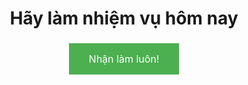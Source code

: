 <center><h1>Hãy làm nhiệm vụ hôm nay</h1></center>
<title>Cập Nhật Ngày Tháng</title>



<center><p id="datetime"></p>

<script>
  const datetime = document.getElementById('datetime');

  function updateDateTime() {
    const now = new Date();
    const options = { weekday: 'long', year: 'numeric', month: 'long', day: 'numeric' }; // Không bao gồm giờ, phút, giây
    datetime.textContent = now.toLocaleDateString('vi-VN', options);
  }

  // Cập nhật ngày tháng mỗi giây
  setInterval(updateDateTime, 1000);

  // Gọi hàm cập nhật ban đầu khi trang web được tải
  updateDateTime();
</script>





<title>Nút Gắn Link với Giới Hạn</title>
<style>
  .button {
    background-color: #4CAF50;
    border: none;
    color: white;
    padding: 15px 32px;
    text-align: center;
    text-decoration: none;
    display: inline-block;
    font-size: 16px;
    margin: 4px 2px;
    cursor: pointer;
  }
</style>



  <a href="https://yeumoney.com/LnXBTuk" id="myButton" class="button">Nhận làm luôn!</a>

  <p id="message"></p>

  <script>
    const button = document.getElementById('myButton');
    const message = document.getElementById('message');

    // Giới hạn số lần truy cập
    const maxClicksPerDay = 3; // Thay đổi giá trị này nếu muốn thay đổi giới hạn

    // Xác định thiết bị
    const deviceID = getDeviceID();

    // Hàm để lấy ID thiết bị
    function getDeviceID() {
      return navigator.userAgent; // Sử dụng User-Agent để phân biệt thiết bị
    }

    // Hàm để lấy ngày hiện tại
    function getToday() {
      const today = new Date();
      return today.getFullYear() + '-' + (today.getMonth() + 1) + '-' + today.getDate();
    }

    // Lấy số lần nhấn từ localStorage
    let clicksToday = parseInt(localStorage.getItem(deviceID + '_' + getToday()));
    if (isNaN(clicksToday)) {
      clicksToday = 0;
    }

    // Thêm sự kiện click cho nút
    button.addEventListener('click', () => {
      // Kiểm tra xem đã đạt giới hạn số lần nhấn chưa
      if (clicksToday >= maxClicksPerDay) {
        message.textContent = "Bạn đã đạt giới hạn số lần làm nhiệm vụ trong ngày.";
        button.href = 'javascript:void(0);'; // Ngăn chặn truy cập link
        return;
      }

      // Tăng số lần nhấn
      clicksToday++;

      // Lưu trữ số lần nhấn vào localStorage
      localStorage.setItem(deviceID + '_' + getToday(), clicksToday);

      // Hiển thị thông báo số lần nhấn
      message.textContent = `Bạn đã làm ${clicksToday} nhiệm vụ trong ngày.`;

      // Kiểm tra xem đã đạt giới hạn số lần nhấn chưa
      if (clicksToday >= maxClicksPerDay) {
        message.textContent = "Bạn đã đạt giới hạn số lần làm nhiệm vụ trong ngày.";
        button.href = 'javascript:void(0);'; // Ngăn chặn truy cập link
      }
    });
  </script></h1></center>
